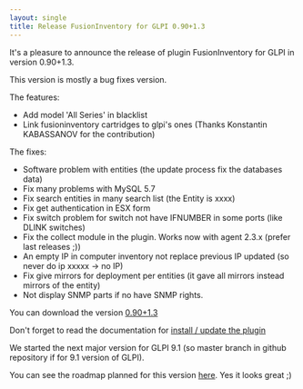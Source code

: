 ```yaml
---
layout: single
title: Release FusionInventory for GLPI 0.90+1.3
---
```


It's a pleasure to announce the release of plugin FusionInventory for GLPI in version 0.90+1.3.

This version is mostly a bug fixes version.

The features:

* Add model 'All Series' in blacklist
* Link fusioninventory cartridges to glpi's ones (Thanks Konstantin KABASSANOV for the contribution)

The fixes:

* Software problem with entities (the update process fix the databases data)
* Fix many problems with MySQL 5.7
* Fix search entities in many search list (the Entity is xxxx)
* Fix get authentication in ESX form
* Fix switch problem for switch not have IFNUMBER in some ports (like DLINK switches)
* Fix the collect module in the plugin. Works now with agent 2.3.x (prefer last releases ;))
* An empty IP in computer inventory not replace previous IP updated (so never do ip xxxxx -> no IP)
* Fix give mirrors for deployment per entities (it gave all mirrors instead mirrors of the entity)
* Not display SNMP parts if no have SNMP rights.

You can download the version [0.90+1.3](https://github.com/fusioninventory/fusioninventory-for-glpi/releases/tag/glpi090%2B1.3)

Don't forget to read the documentation for [install / update the plugin](http://fusioninventory.org/documentation/fi4g/installation.html)

We started the next major version for GLPI 9.1 (so master branch in github repository if for 9.1 version of GLPI).

You can see the roadmap planned for this version [here](https://github.com/fusioninventory/fusioninventory-for-glpi/milestones/0.91+1.0). Yes it looks great ;)

